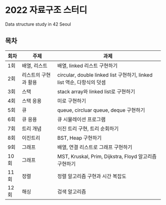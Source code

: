# 2022 자료구조 스터디

Data structure study in 42 Seoul

## 목차

| 회차 | 주제                 | 과제                                                                   |
| ---- | -------------------- | ---------------------------------------------------------------------- |
| 1회  | 배열, 리스트         | 배열, linked 리스트 구현하기                                           |
| 2회  | 리스트의 구현과 활용 | circular, double linked list 구현하기, linked list 역순, 다항식의 덧셈 |
| 3회  | 스택                 | stack array와 linked list로 구현하기                                   |
| 4회  | 스택 응용            | 미로 구현하기                                                          |
| 5회  | 큐                   | queue, circluar queue, deque 구현하기                                  |
| 6회  | 큐 응용              | 큐 시뮬레이션 프로그램                                                 |
| 7회  | 트리 개념            | 이진 트리 구현, 트리 순회하기                                          |
| 8회  | 이진트리             | BST, Heap 구현하기                                                     |
| 9회  | 그래프               | 배열, 연결 리스트로 그래프 구현하기                                    |
| 10회 | 그래프               | MST, Kruskal, Prim, Dijkstra, Floyd 알고리즘 구현하기                  |
| 11회 | 정렬                 | 정렬 알고리즘 구현과 시간 복잡도                                       |
| 12회 | 해싱                 | 검색 알고리즘                                                          |
